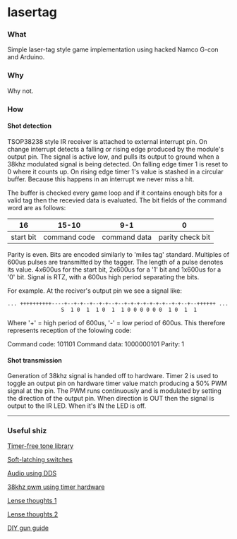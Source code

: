 # lasertag

### What
Simple laser-tag style game implementation using hacked Namco G-con and Arduino.

### Why
Why not.

### How

#### Shot detection
TSOP38238 style IR receiver is attached to external interrupt pin. On change interrupt detects a falling or rising edge produced by the module's output pin. The signal is active low, and pulls its output to ground when a 38khz modulated signal is being detected. On falling edge timer 1 is reset to 0 where it counts up. On rising edge timer 1's value is stashed in a circular buffer. Because this happens in an interrupt we never miss a hit.

The buffer is checked every game loop and if it contains enough bits for a valid tag then the recevied data is evaluated. The bit fields of the command word are as follows:

| 16 |  15-10 | 9-1 | 0 |
|----|--------|-----|---|
| start bit | command code | command data | parity check bit |

Parity is even. Bits are encoded similarly to 'miles tag' standard. Multiples of 600us pulses are transmitted by the tagger. The length of a pulse denotes its value. 4x600us for the start bit, 2x600us for a '1' bit and 1x600us for a '0' bit. Signal is RTZ, with a 600us high period separating the bits.

For example. At the reciver's output pin we see a signal like:

```
... ++++++++++----+--+-+--+--+-+--+--+-+-+-+-+-+-+--+-+--+--++++++ ...
                 S  1 0  1  1 0  1  1 0 0 0 0 0 0  1 0  1  1
```

Where '+' = high period of 600us, '-' = low period of 600us. This therefore represents reception of the folowing code:

Command code: 101101
Command data: 1000000101
Parity: 1

#### Shot transmission

Generation of 38khz signal is handed off to hardware. Timer 2 is used to toggle an output pin on hardware timer value match producing a 50% PWM signal at the pin. The PWM runs continuously and is modulated by setting the direction of the output pin. When direction is OUT then the signal is output to the IR LED. When it's IN the LED is off. 

---

### Useful shiz

[Timer-free tone library](https://bitbucket.org/teckel12/arduino-timer-free-tone/wiki/Home#!example)

[Soft-latching switches](https://www.youtube.com/watch?v=7D9L9oS4AJM)

[Audio using DDS](https://hackaday.com/2016/02/12/embed-with-elliot-audio-playback-with-direct-digital-synthesis/)

[38khz pwm using timer hardware](https://forum.arduino.cc/index.php?topic=102430.msg773556#msg773556)

[Lense thoughts 1](http://webcache.googleusercontent.com/search?q=cache:d14Z821idtkJ:www.lasertagparts.com/mtoptics.htm+&cd=1&hl=en&ct=clnk&gl=uk)

[Lense thoughts 2](http://webcache.googleusercontent.com/search?q=cache:e1SMQ_9_ErMJ:alumnus.caltech.edu/~leif/infratag/lens_choice.html+&cd=3&hl=en&ct=clnk&gl=uk)

[DIY gun guide](http://www.lasertag.co.uk/PDF_files/sgconst.pdf)
